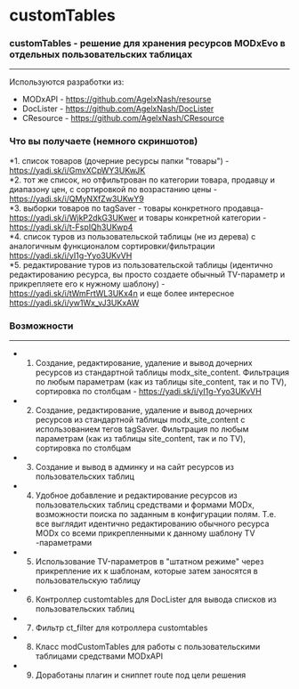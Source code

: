 customTables
============

### customTables - решение для хранения ресурсов MODxEvo в отдельных пользовательских таблицах
 ---------
Используются разработки из:
 - MODxAPI - https://github.com/AgelxNash/resourse
 - DocLister - https://github.com/AgelxNash/DocLister
 - CResource - https://github.com/AgelxNash/CResource
 
 ### Что вы получаете (немного скриншотов)
 *1. список товаров (дочерние ресурсы папки "товары") - https://yadi.sk/i/GmvXCpWY3UKwJK<br>
 *2. тот же список, но отфильтрован по категории товара, продавцу и диапазону цен, с сортировкой по возрастанию цены - https://yadi.sk/i/QMyNXfZw3UKwY9<br>
 *3. выборки товаров по tagSaver - товары конкретного продавца- https://yadi.sk/i/WjkP2dkG3UKwer и товары конкретной категории - https://yadi.sk/i/t-FspIQh3UKwp4<br>
 *4. список туров из пользовательской таблицы (не из дерева) с аналогичным функционалом сортировки/фильтрации https://yadi.sk/i/yI1g-Yyo3UKvVH<br>
 *5. редактирование туров из пользовательской таблицы (идентично редактированию ресурса, вы просто создаете обычный TV-параметр и прикрепляете его к нужному шаблону) - https://yadi.sk/i/tWmFrtWL3UKx4n и еще более интересное https://yadi.sk/i/yw1Wx_vJ3UKxAW<br>


 ### Возможности
 ---------
* 1. Создание, редактирование, удаление и вывод дочерних ресурсов из стандартной таблицы modx_site_content. Фильтрация по любым параметрам (как из таблицы site_content, так и по TV), сортировка по столбцам - https://yadi.sk/i/yI1g-Yyo3UKvVH
* 2. Создание, редактирование, удаление и вывод дочерних ресурсов из стандартной таблицы modx_site_content с использованием тегов tagSaver. Фильтрация по любым параметрам (как из таблицы site_content, так и по TV), сортировка по столбцам
* 3. Создание и вывод в админку и на сайт ресурсов из пользовательских таблиц
* 4. Удобное добавление и редактирование ресурсов из пользовательских таблиц средствами и формами MODx, возможности поиска по заданным в конфигурации полям. Т.е. все выглядит идентично редактированию обычного ресурса MODx со всеми прикрепленными к данному шаблону TV -параметрами
* 5. Использование TV-параметров в "штатном режиме" через прикрепление их к шаблонам, которые затем заносятся в пользовательскую таблицу
* 6. Контроллер customtables для DocLister для вывода списков из пользовательских таблиц
* 7. Фильтр ct_filter для котроллера customtables
* 8. Класс modCustomTables для работы с пользовательскими таблицами средствами MODxAPI
* 9. Доработаны плагин и сниппет route под цели решения

